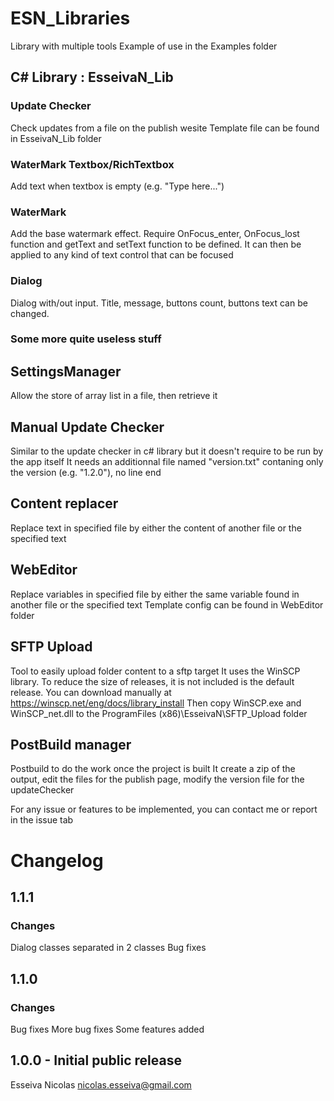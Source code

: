 # ESN_Libraries
Library with multiple tools
Example of use in the Examples folder
## C# Library : EsseivaN_Lib
### Update Checker
Check updates from a file on the publish wesite
Template file can be found in EsseivaN_Lib folder

### WaterMark Textbox/RichTextbox
Add text when textbox is empty (e.g. "Type here...")

### WaterMark
Add the base watermark effect. Require OnFocus_enter, OnFocus_lost function and getText and setText function to be defined.
It can then be applied to any kind of text control that can be focused

### Dialog
Dialog with/out input. Title, message, buttons count, buttons text can be changed.

### Some more quite useless stuff



## SettingsManager
Allow the store of array list in a file, then retrieve it

## Manual Update Checker
Similar to the update checker in c# library but it doesn't require to be run by the app itself
It needs an additionnal file named "version.txt" contaning only the version (e.g. "1.2.0"), no line end

## Content replacer
Replace text in specified file by either the content of another file or the specified text

## WebEditor
Replace variables in specified file by either the same variable found in another file or the specified text
Template config can be found in WebEditor folder

## SFTP Upload
Tool to easily upload folder content to a sftp target
It uses the WinSCP library. To reduce the size of releases, it is not included is the default release.
You can download manually at https://winscp.net/eng/docs/library_install
Then copy WinSCP.exe and WinSCP_net.dll to the ProgramFiles (x86)\EsseivaN\SFTP_Upload folder

## PostBuild manager
Postbuild to do the work once the project is built
It create a zip of the output, edit the files for the publish page, modify the version file for the updateChecker

For any issue or features to be implemented, you can contact me or report in the issue tab

# Changelog
## 1.1.1
### Changes
Dialog classes separated in 2 classes
Bug fixes

## 1.1.0
### Changes
Bug fixes
More bug fixes
Some features added

## 1.0.0 - Initial public release



Esseiva Nicolas
nicolas.esseiva@gmail.com
